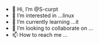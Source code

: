 - 👋 Hi, I’m @S-curpt
- 👀 I’m interested in ...linux
- 🌱 I’m currently learning ...it
- 💞️ I’m looking to collaborate on ...
- 📫 How to reach me ...

<!---
S-curpt/S-curpt is a ✨ special ✨ repository because its `README.md` (this file) appears on your GitHub profile.
You can click the Preview link to take a look at your changes.
--->
